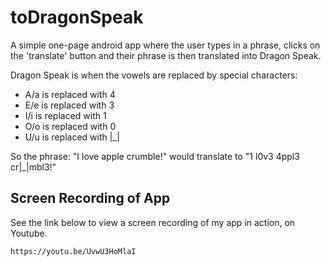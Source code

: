 # toDragonSpeak

A simple one-page android app where the user types in a phrase, clicks on the 'translate' button and their phrase is then translated into Dragon Speak. 

Dragon Speak is when the vowels are replaced by special characters:
 * A/a is replaced with 4
 * E/e is replaced with 3
 * I/i is replaced with 1
 * O/o is replaced with 0
 * U/u is replaced with |_|
 
 So the phrase: "I love apple crumble!" would translate to "1 l0v3 4ppl3 cr|_|mbl3!"
 
 
 ## Screen Recording of App
 
 See the link below to view a screen recording of my app in action, on Youtube.
 
 ```
 https://youtu.be/UvwU3HoMlaI
 
 ```




